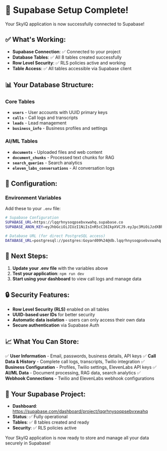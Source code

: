 # 🎉 Supabase Setup Complete!

Your SkyIQ application is now successfully connected to Supabase!

## ✅ What's Working:

- **Supabase Connection**: ✅ Connected to your project
- **Database Tables**: ✅ All 8 tables created successfully
- **Row Level Security**: ✅ RLS policies active and working
- **Table Access**: ✅ All tables accessible via Supabase client

## 📊 Your Database Structure:

### Core Tables
- **`users`** - User accounts with UUID primary keys
- **`calls`** - Call logs and transcripts
- **`leads`** - Lead management
- **`business_info`** - Business profiles and settings

### AI/ML Tables
- **`documents`** - Uploaded files and web content
- **`document_chunks`** - Processed text chunks for RAG
- **`search_queries`** - Search analytics
- **`eleven_labs_conversations`** - AI conversation logs

## 🔧 Configuration:

### Environment Variables
Add these to your `.env` file:

```bash
# Supabase Configuration
SUPABASE_URL=https://lqqrhnysoqpsebvxwahq.supabase.co
SUPABASE_ANON_KEY=eyJhbGciOiJIUzI1NiIsInR5cCI6IkpXVCJ9.eyJpc3MiOiJzdXBhYmFzZSIsInJlZiI6ImxxcXJobnlzb3Fwc2Vidnh3YWhxIiwicm9sZSI6ImFub24iLCJpYXQiOjE3NTg3NTQyNzcsImV4cCI6MjA3NDMzMDI3N30.oZfi-FpVrNLvJSNlimTDcBKQ1fniK3orYLbAUpTwzUE

# Database URL (for direct PostgreSQL access)
DATABASE_URL=postgresql://postgres:Goyard09%24@db.lqqrhnysoqpsebvxwahq.supabase.co:5432/postgres
```

## 🚀 Next Steps:

1. **Update your .env file** with the variables above
2. **Test your application**: `npm run dev`
3. **Start using your dashboard** to view call logs and manage data

## 🔒 Security Features:

- **Row Level Security (RLS)** enabled on all tables
- **UUID-based user IDs** for better security
- **Automatic data isolation** - users can only access their own data
- **Secure authentication** via Supabase Auth

## 📈 What You Can Store:

✅ **User Information** - Email, passwords, business details, API keys
✅ **Call Data & History** - Complete call logs, transcripts, Twilio integration
✅ **Business Configuration** - Profiles, Twilio settings, ElevenLabs API keys
✅ **AI/ML Data** - Document processing, RAG data, search analytics
✅ **Webhook Connections** - Twilio and ElevenLabs webhook configurations

## 🎯 Your Supabase Project:

- **Dashboard**: https://supabase.com/dashboard/project/lqqrhnysoqpsebvxwahq
- **Status**: ✅ Fully operational
- **Tables**: ✅ 8 tables created and ready
- **Security**: ✅ RLS policies active

Your SkyIQ application is now ready to store and manage all your data securely in Supabase!
